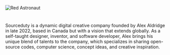 ![Red Astronaut](https://github.com/user-attachments/assets/784b0d08-2275-434a-8907-2ce6f068acde)

#

Sourceduty is a dynamic digital creative company founded by Alex Aldridge in late 2022, based in Canada but with a vision that extends globally. As a self-taught designer, inventor, and software developer, Alex brings his unique blend of talents to the company, which specializes in sharing open-source codes, computer science, concept ideas, and creative inspiration.
